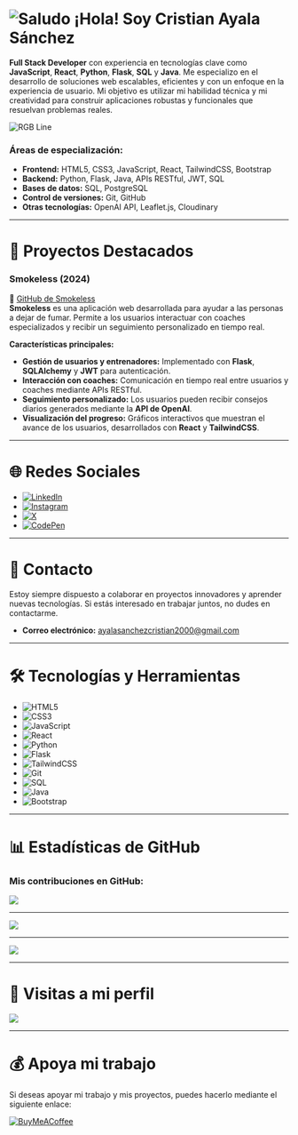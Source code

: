 # ![Saludo](https://user-images.githubusercontent.com/74038190/214644152-52f47eb3-5e31-4f47-8758-05c9468d5596.gif) **¡Hola! Soy Cristian Ayala Sánchez**

**Full Stack Developer** con experiencia en tecnologías clave como **JavaScript**, **React**, **Python**, **Flask**, **SQL** y **Java**. Me especializo en el desarrollo de soluciones web escalables, eficientes y con un enfoque en la experiencia de usuario. Mi objetivo es utilizar mi habilidad técnica y mi creatividad para construir aplicaciones robustas y funcionales que resuelvan problemas reales.

![RGB Line](https://user-images.githubusercontent.com/74038190/212284115-f47cd8ff-2ffb-4b04-b5bf-4d1c14c0247f.gif)

### **Áreas de especialización**:
- **Frontend:** HTML5, CSS3, JavaScript, React, TailwindCSS, Bootstrap  
- **Backend:** Python, Flask, Java, APIs RESTful, JWT, SQL  
- **Bases de datos:** SQL, PostgreSQL  
- **Control de versiones:** Git, GitHub  
- **Otras tecnologías:** OpenAI API, Leaflet.js, Cloudinary

---

# 💼 **Proyectos Destacados**

### **Smokeless (2024)**
🔗 [GitHub de Smokeless](https://github.com/cristiann05/Smokeless)  
**Smokeless** es una aplicación web desarrollada para ayudar a las personas a dejar de fumar. Permite a los usuarios interactuar con coaches especializados y recibir un seguimiento personalizado en tiempo real.

**Características principales:**
- **Gestión de usuarios y entrenadores:** Implementado con **Flask**, **SQLAlchemy** y **JWT** para autenticación.
- **Interacción con coaches:** Comunicación en tiempo real entre usuarios y coaches mediante APIs RESTful.
- **Seguimiento personalizado:** Los usuarios pueden recibir consejos diarios generados mediante la **API de OpenAI**.
- **Visualización del progreso:** Gráficos interactivos que muestran el avance de los usuarios, desarrollados con **React** y **TailwindCSS**.

---

# 🌐 **Redes Sociales**
- [![LinkedIn](https://img.shields.io/badge/LinkedIn-%230077B5.svg?style=for-the-badge&logo=linkedin&logoColor=white)](https://linkedin.com/in/cristian-ayala-sánchez-1a4157307)
- [![Instagram](https://img.shields.io/badge/Instagram-%23E4405F.svg?style=for-the-badge&logo=Instagram&logoColor=white)](https://instagram.com/cristian_as05)
- [![X](https://img.shields.io/badge/X-%23000000.svg?style=for-the-badge&logo=X&logoColor=white)](https://x.com/cristian_as05)
- [![CodePen](https://img.shields.io/badge/CodePen-%23000000.svg?style=for-the-badge&logo=Codepen&logoColor=white)](https://codepen.io/cristian_as05)

---

# 📩 **Contacto**
Estoy siempre dispuesto a colaborar en proyectos innovadores y aprender nuevas tecnologías. Si estás interesado en trabajar juntos, no dudes en contactarme.

- **Correo electrónico:** ayalasanchezcristian2000@gmail.com

---

# 🛠️ **Tecnologías y Herramientas**

- ![HTML5](https://img.shields.io/badge/HTML5-%23E34F26.svg?style=for-the-badge&logo=html5&logoColor=white)  
- ![CSS3](https://img.shields.io/badge/CSS3-%231572B6.svg?style=for-the-badge&logo=css3&logoColor=white)  
- ![JavaScript](https://img.shields.io/badge/javascript-%23323330.svg?style=for-the-badge&logo=javascript&logoColor=%23F7DF1E)  
- ![React](https://img.shields.io/badge/react-%2320232a.svg?style=for-the-badge&logo=react&logoColor=%2361DAFB)  
- ![Python](https://img.shields.io/badge/python-%233776AB.svg?style=for-the-badge&logo=python&logoColor=white)  
- ![Flask](https://img.shields.io/badge/flask-%23000000.svg?style=for-the-badge&logo=flask&logoColor=white)  
- ![TailwindCSS](https://img.shields.io/badge/tailwindcss-%2338B2AC.svg?style=for-the-badge&logo=tailwind-css&logoColor=white)  
- ![Git](https://img.shields.io/badge/git-%23F05033.svg?style=for-the-badge&logo=git&logoColor=white)  
- ![SQL](https://img.shields.io/badge/sql-%234791A4.svg?style=for-the-badge&logo=postgresql&logoColor=white)  
- ![Java](https://img.shields.io/badge/java-%23E34F26.svg?style=for-the-badge&logo=java&logoColor=white)  
- ![Bootstrap](https://img.shields.io/badge/bootstrap-%23563D7C.svg?style=for-the-badge&logo=bootstrap&logoColor=white)

---

# 📊 **Estadísticas de GitHub**

### **Mis contribuciones en GitHub:**

![](https://github-readme-stats.vercel.app/api?username=Cristiann05&theme=highcontrast&hide_border=false&include_all_commits=true&count_private=true)  

---

![](https://github-readme-streak-stats.herokuapp.com/?user=Cristiann05&theme=highcontrast&hide_border=false)

---

![](https://github-readme-stats.vercel.app/api/top-langs/?username=Cristiann05&theme=highcontrast&hide_border=false&include_all_commits=true&count_private=true&layout=compact)

---

# 👀 **Visitas a mi perfil**  
[![](https://visitcount.itsvg.in/api?id=Cristiann05&icon=0&color=0)](https://visitcount.itsvg.in)

---

# 💰 **Apoya mi trabajo**
Si deseas apoyar mi trabajo y mis proyectos, puedes hacerlo mediante el siguiente enlace:

[![BuyMeACoffee](https://img.shields.io/badge/Buy%20Me%20a%20Coffee-ffdd00?style=for-the-badge&logo=buy-me-a-coffee&logoColor=black)](https://buymeacoffee.com/cristian_as05)
